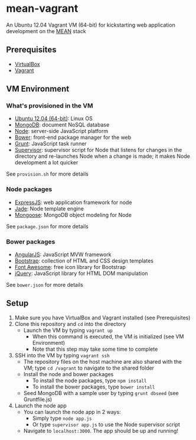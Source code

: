 # mean-vagrant

An Ubuntu 12.04 Vagrant VM (64-bit) for kickstarting web application development on the [MEAN](http://blog.mongodb.org/post/49262866911/the-mean-stack-mongodb-expressjs-angularjs-and) stack

## Prerequisites

* [VirtualBox](https://www.virtualbox.org/)
* [Vagrant](http://www.vagrantup.com/)

## VM Environment

### What's provisioned in the VM

* [Ubuntu 12.04 (64-bit)](http://www.ubuntu.com/): Linux OS
* [MongoDB](http://www.mongodb.org/): document NoSQL database
* [Node](http://nodejs.org/): server-side JavaScript platform
* [Bower](http://bower.io/): front-end package manager for the web
* [Grunt](http://gruntjs.com/): JavaScript task runner
* [Supervisor](https://github.com/isaacs/node-supervisor): supervisor script for Node that listens for changes in the directory and re-launches Node when a change is made; it makes Node development a lot quicker

See `provision.sh` for more details

### Node packages

* [ExpressJS](http://expressjs.com/): web application framework for node
* [Jade](http://jade-lang.com/): Node template engine
* [Mongoose](http://mongoosejs.com/): MongoDB object modeling for Node

See `package.json` for more details

### Bower packages

* [AngularJS](http://angularjs.org/): JavaScript MVW framework 
* [Bootstrap](http://getbootstrap.com/): collection of HTML and CSS design templates
* [Font Awesome](http://fontawesome.io/): free icon library for Bootstrap
* [jQuery](http://jquery.com/): JavaScript library for HTML DOM manipulation

See `bower.json` for more details

## Setup

1. Make sure you have VirtualBox and Vagrant installed (see Prerequisites)
2. Clone this repository and `cd` into the directory
    * Launch the VM by typing `vagrant up`
        * When this command is executed, the VM is initialized (see VM Environment)
        * Note that this step may take some time to complete
3. SSH into the VM by typing `vagrant ssh`
    * The repository files on the host machine are also shared with the VM; type `cd /vagrant` to navigate to the shared folder
    * Install the node and bower packages
        * To install the node packages, type `npm install`
        * To install the bower packages, type `bower install`
    * Seed MongoDB with a sample user by typing `grunt dbseed` (see Gruntfile.js)
4. Launch the node app
    * You can launch the node app in 2 ways:
        * Simply type `node app.js`
        * Or type `supervisor app.js` to use the Node supervisor script
    * Navigate to `localhost:3000`. The app should be up and running!
